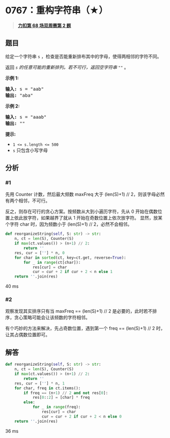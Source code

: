 # 0767：重构字符串（★）


> <u>**[力扣第 68 场双周赛第 2 题](https://leetcode.cn/problems/reorganize-string/)**</u>

## 题目

<p>给定一个字符串 <code>s</code> ，检查是否能重新排布其中的字母，使得两相邻的字符不同。</p>

<p>返回<em> <code>s</code> 的任意可能的重新排列。若不可行，返回空字符串 <code>""</code></em> 。</p>



<p><strong>示例 1:</strong></p>

<pre>
<strong>输入:</strong> s = "aab"
<strong>输出:</strong> "aba"
</pre>

<p><strong>示例 2:</strong></p>

<pre>
<strong>输入:</strong> s = "aaab"
<strong>输出:</strong> ""
</pre>



<p><strong>提示:</strong></p>

<ul>
<li><code>1 &lt;= s.length &lt;= 500</code></li>
<li><code>s</code> 只包含小写字母</li>
</ul>


## 分析

### #1

先用 Counter 计数，然后最大频数 maxFreq 大于 (len(S)+1) // 2，则该字母必然有两个相邻，不可行。

反之，则存在可行的贪心方案。按频数从大到小遍历字符，先从 0 开始在偶数位置上依此放字符，如果越界了就从 1 开始在奇数位置上依次放字符。
显然，放某个字符 char 时，因为频数小于 (len(S)+1) // 2，必然不会相邻。

```python
def reorganizeString(self, S: str) -> str:
	n, ct = len(S), Counter(S)
	if max(ct.values()) > (n+1) // 2:
		return ''
	res, cur = [''] * n, 0
	for char in sorted(ct, key=ct.get, reverse=True):
		for _ in range(ct[char]):
			res[cur] = char
			cur = cur + 2 if cur + 2 < n else 1
	return ''.join(res)
```

40 ms

### #2

观察发现其实排序只有当 maxFreq == (len(S)+1) // 2 是必要的，此时若不排序，贪心策略可能会让该频数的字符相邻。

有个巧妙的方法来解决，先占奇数位置，遇到第一个 freq == (len(S)+1) // 2 时，让其占偶数位置即可。

## 解答

```python
def reorganizeString(self, S: str) -> str:
	n, ct = len(S), Counter(S)
	if max(ct.values()) > (n+1) // 2:
		return ''
	res, cur = [''] * n, 1
	for char, freq in ct.items():
		if freq == (n+1) // 2 and not res[0]:
			res[0::2] = [char] * freq
		else:
			for _ in range(freq):
				res[cur] = char
				cur = cur + 2 if cur + 2 < n else 0
	return ''.join(res)
```

36 ms


